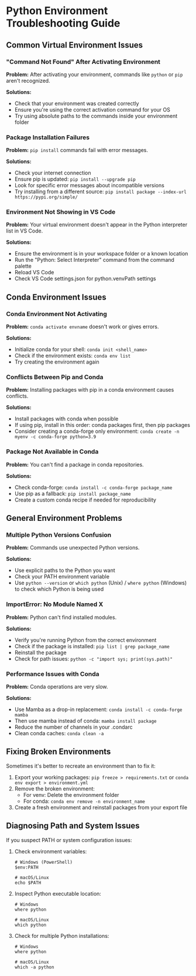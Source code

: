 # Python Environment Troubleshooting Guide

## Common Virtual Environment Issues

### "Command Not Found" After Activating Environment

**Problem:** After activating your environment, commands like `python` or `pip` aren't recognized.

**Solutions:**
- Check that your environment was created correctly
- Ensure you're using the correct activation command for your OS
- Try using absolute paths to the commands inside your environment folder

### Package Installation Failures

**Problem:** `pip install` commands fail with error messages.

**Solutions:**
- Check your internet connection
- Ensure pip is updated: `pip install --upgrade pip`
- Look for specific error messages about incompatible versions
- Try installing from a different source: `pip install package --index-url https://pypi.org/simple/`

### Environment Not Showing in VS Code

**Problem:** Your virtual environment doesn't appear in the Python interpreter list in VS Code.

**Solutions:**
- Ensure the environment is in your workspace folder or a known location
- Run the "Python: Select Interpreter" command from the command palette
- Reload VS Code
- Check VS Code settings.json for python.venvPath settings

## Conda Environment Issues

### Conda Environment Not Activating

**Problem:** `conda activate envname` doesn't work or gives errors.

**Solutions:**
- Initialize conda for your shell: `conda init <shell_name>`
- Check if the environment exists: `conda env list`
- Try creating the environment again

### Conflicts Between Pip and Conda

**Problem:** Installing packages with pip in a conda environment causes conflicts.

**Solutions:**
- Install packages with conda when possible
- If using pip, install in this order: conda packages first, then pip packages
- Consider creating a conda-forge only environment: `conda create -n myenv -c conda-forge python=3.9`

### Package Not Available in Conda

**Problem:** You can't find a package in conda repositories.

**Solutions:**
- Check conda-forge: `conda install -c conda-forge package_name`
- Use pip as a fallback: `pip install package_name`
- Create a custom conda recipe if needed for reproducibility

## General Environment Problems

### Multiple Python Versions Confusion

**Problem:** Commands use unexpected Python versions.

**Solutions:**
- Use explicit paths to the Python you want
- Check your PATH environment variable
- Use `python --version` or `which python` (Unix) / `where python` (Windows) to check which Python is being used

### ImportError: No Module Named X

**Problem:** Python can't find installed modules.

**Solutions:**
- Verify you're running Python from the correct environment
- Check if the package is installed: `pip list | grep package_name`
- Reinstall the package
- Check for path issues: `python -c "import sys; print(sys.path)"`

### Performance Issues with Conda

**Problem:** Conda operations are very slow.

**Solutions:**
- Use Mamba as a drop-in replacement: `conda install -c conda-forge mamba`
- Then use mamba instead of conda: `mamba install package`
- Reduce the number of channels in your .condarc
- Clean conda caches: `conda clean -a`

## Fixing Broken Environments

Sometimes it's better to recreate an environment than to fix it:

1. Export your working packages: `pip freeze > requirements.txt` or `conda env export > environment.yml`
2. Remove the broken environment: 
   - For venv: Delete the environment folder
   - For conda: `conda env remove -n environment_name`
3. Create a fresh environment and reinstall packages from your export file

## Diagnosing Path and System Issues

If you suspect PATH or system configuration issues:

1. Check environment variables:
   ```
   # Windows (PowerShell)
   $env:PATH
   
   # macOS/Linux
   echo $PATH
   ```

2. Inspect Python executable location:
   ```
   # Windows
   where python
   
   # macOS/Linux
   which python
   ```

3. Check for multiple Python installations:
   ```
   # Windows
   where python
   
   # macOS/Linux
   which -a python
   ```